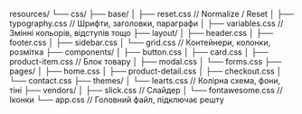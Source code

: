 resources/
└── css/
    ├── base/
    │   ├── reset.css              // Normalize / Reset
    │   ├── typography.css         // Шрифти, заголовки, параграфи
    │   ├── variables.css          // Змінні кольорів, відступів тощо
    ├── layout/
    │   ├── header.css
    │   ├── footer.css
    │   ├── sidebar.css
    │   └── grid.css               // Контейнери, колонки, розмітка
    ├── components/
    │   ├── button.css
    │   ├── card.css
    │   ├── product-item.css       // Блок товару
    │   ├── modal.css
    │   └── forms.css
    ├── pages/
    │   ├── home.css
    │   ├── product-detail.css
    │   ├── checkout.css
    │   └── contact.css
    ├── themes/
    │   └── learts.css             // Колірна схема, фони, тіні
    ├── vendors/
    │   ├── slick.css              // Слайдер
    │   └── fontawesome.css        // Іконки
    └── app.css                    // Головний файл, підключає решту
